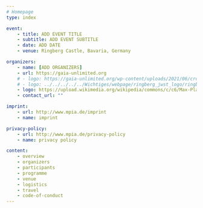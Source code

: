 ```yaml
---
# Homepage
type: index

event:
    - title: ADD EVENT TITLE 
    - subtitle: ADD EVENT SUBTITLE
    - date: ADD DATE 
    - venue: Ringberg Castle, Bavaria, Germany

organizers:
    - name: [ADD ORGANIZERS] 
    - url: https://gaia-unlimited.org
    # - logo: https://gaia-unlimited.org/wp-content/uploads/2021/06/cropped-gaia_unlimited_logo.png
    # - logo: ../../../../../Wichtiges/webpage/ringberg_jwst_logo/ringberg_jwst_logo_white.png
    - logo: https://upload.wikimedia.org/wikipedia/commons/c/c6/Max-Planck-Institut_f%C3%BCr_Astronomie_Logo.svg  # -- MPIA
    - contact_url: ""

imprint:
    - url: http://www.mpia.de/imprint
    - name: imprint

privacy-policy:
    - url: http://www.mpia.de/privacy-policy
    - name: privacy policy

content:
    - overview
    - organizers
    - participants
    - programme
    - venue
    - logistics
    - travel
    - code-of-conduct
---
```

